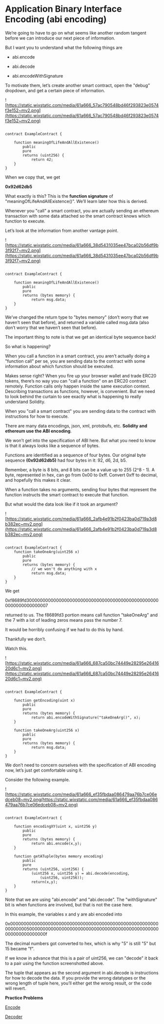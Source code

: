 # Application Binary Interface Encoding (abi encoding)

We’re going to have to go on what seems like another random tangent before we can introduce our next piece of information.

But I want you to understand what the following things are

- abi.encode

- abi.decode

- abi.encodeWithSignature

To motivate them, let’s create another smart contract, open the "debug" dropdown, and get a certain piece of information.

![https://static.wixstatic.com/media/61a666_57ac790548bd46f293823e0574f3e152~mv2.png](https://static.wixstatic.com/media/61a666_57ac790548bd46f293823e0574f3e152~mv2.png)

```solidity

contract ExampleContract {

    function meaningOfLifeAndAllExistence()
        public 
        pure 
        returns (uint256) {
            return 42;
    }
}

```

When we copy that, we get

**0x92d62db5**

What exactly is this? This is the **function signature** of "meaningOfLifeAndAllExistence()". We’ll learn later how this is derived.

Whenever you "call" a smart contract, you are actually sending an ethereum transaction with some data attached so the smart contract knows which function to execute.

Let’s look at the information from another vantage point.

![https://static.wixstatic.com/media/61a666_38d5431035ee47bca02b56df9b3f92f7~mv2.png](https://static.wixstatic.com/media/61a666_38d5431035ee47bca02b56df9b3f92f7~mv2.png)

```solidity

contract ExampleContract {

    function meaningOfLifeAndAllExistence()
        public 
        pure 
        returns (bytes memory) {
            return msg.data;
    }
}

```

We’ve changed the return type to "bytes memory" (don’t worry that we haven’t seen that before), and returned a variable called msg.data (also don’t worry that we haven’t seen that before).

The important thing to note is that we get an identical byte sequence back!

So what is happening?

When you call a function in a smart contract, you aren’t actually doing a "function call" per se, you are sending data to the contract with some information about which function should be executed.

Makes sense right? When you fire up your browser wallet and trade ERC20 tokens, there’s no way you can "call a function" on an ERC20 contract remotely. Function calls only happen inside the same execution context. Describing transactions as functions, however, is convenient. But we need to look behind the curtain to see exactly what is happening to really understand Solidity.

When you "call a smart contract" you are sending data to the contract with instructions for how to execute.

There are many data encodings, json, xml, protobufs, etc. **Solidity and ethereum use the ABI encoding**.

We won’t get into the specification of ABI here. But what you need to know is that it always looks like a sequence of bytes.

Functions are identified as a sequence of four bytes. Our original byte sequence **(0x92d62db5)** had four bytes in it: 92, d6, 2d, b5.

Remember, a byte is 8 bits, and 8 bits can be a value up to 255 (2^8 - 1). A byte, represented in hex, can go from 0x00 to 0xff. Convert 0xff to decimal, and hopefully this makes it clear.

When a function takes no arguments, sending four bytes that represent the function instructs the smart contract to execute that function.

But what would the data look like if it took an argument?

![https://static.wixstatic.com/media/61a666_2afb4e91b2f0423ba0d719a3d8b382ec~mv2.png](https://static.wixstatic.com/media/61a666_2afb4e91b2f0423ba0d719a3d8b382ec~mv2.png)

```solidity

contract ExampleContract {
    function takeOneArg(uint256 x)
        public 
        pure 
        returns (bytes memory) {
            // we won't do anything with x
            return msg.data;
    }
}

```

We get

0xf8689fd30000000000000000000000000000000000000000000000000000000000000007

returned to us. The f8689fd3 portion means call function "takeOneArg" and the 7 with a lot of leading zeros means pass the number 7.

It would be horribly confusing if we had to do this by hand.

Thankfully we don’t.

Watch this.

![https://static.wixstatic.com/media/61a666_687ca50bc74449e28295e2641620d6c1~mv2.png](https://static.wixstatic.com/media/61a666_687ca50bc74449e28295e2641620d6c1~mv2.png)

```solidity

contract ExampleContract {

    function getEncoding(uint x)
        public 
        pure 
        returns (bytes memory) {
            return abi.encodeWithSignature("takeOneArg()", x);
    }
    
    function takeOneArg(uint256 x)
        public 
        pure 
        returns (bytes memory) {
            return msg.data;
    }
}

```

We don’t need to concern ourselves with the specification of ABI encoding now, let’s just get comfortable using it.

Consider the following example.

![https://static.wixstatic.com/media/61a666_ef35fbdaa086479aa76b7ce06edceb08~mv2.png(https://static.wixstatic.com/media/61a666_ef35fbdaa086479aa76b7ce06edceb08~mv2.png)

```solidity

contract ExampleContract {

    function encodingXY(uint x, uint256 y)
        public 
        pure 
        returns (bytes memory) {
            return abi.encode(x,y);
    }
    
    function getATuple(bytes memory encoding)
        public 
        pure 
        returns (uint256, uint256) {
            (uint256 x, uint256 y) = abi.decode(encoding, 
                (uint256, uint256));
            return(x,y);
    }
}

```

Note that we are using "abi.encode" and "abi.decode". The "withSignature" bit is when functions are involved, but that is not the case here.

In this example, the variables x and y are abi encoded into

0x0000000000000000000000000000000000000000000000000000000000000005000000000000000000000000000000000000000000000000000000000000000f

The decimal numbers got converted to hex, which is why "5" is still "5" but 15 became "f".

If we know in advance that this is a pair of uint256, we can "decode" it back to a pair using the function screenshotted above.

The tuple that appears as the second argument in abi.decode is instructions for how to decode the data. If you provide the wrong datatypes or the wrong length of tuple here, you’ll either get the wrong result, or the code will revert.

**Practice Problems**

[Encode](https://github.com/RareSkills/Solidity-Exercises/tree/main/Encoder)

[Decoder](https://github.com/RareSkills/Solidity-Exercises/tree/main/Decoder)

